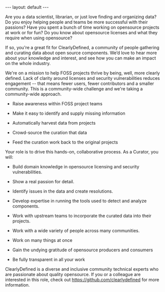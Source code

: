 --- layout: default ---

Are you a data scientist, librarian, or just love finding and
organizing data? Do you enjoy helping people and teams be more
successful with their passions? Have you spent a bunch of time working
on opensource projects at work or for fun? Do you know about
opensource licenses and what they require when using opensource?

If so, you're a great fit for ClearlyDefined, a community of people
gathering and curating data about open source components. We’d love to
hear more about your knowledge and interest, and see how you can make
an impact on the whole industry.

We're on a mission to help FOSS projects thrive by being, well, more
clearly defined. Lack of clarity around licenses and security
vulnerabilities reduces engagement -- that means fewer users, fewer
contributors and a smaller community. This is a community-wide
challenge and we're taking a community-wide approach.

* Raise awareness within FOSS project teams

* Make it easy to identify and supply missing information

* Automatically harvest data from projects

* Crowd-source the curation that data

* Feed the curation work back to the original projects

Your role is to drive this hands-on, collaborative process. As a
Curator, you will:

* Build domain knowledge in opensource licensing and security
  vulnerabilities.

* Show a real passion for detail.

* Identify issues in the data and create resolutions.

* Develop expertise in running the tools used to detect and analyze
  components.

* Work with upstream teams to incorporate the curated data into their
  projects.

* Work with a wide variety of people across many communities.

* Work on many things at once

* Gain the undying gratitude of opensource producers and consumers

* Be fully transparent in all your work

ClearlyDefined is a diverse and inclusive community technical experts
who are passionate about quality opensource.  If you or a colleague
are interested in this role, check out
https://github.com/clearlydefined for more information.
